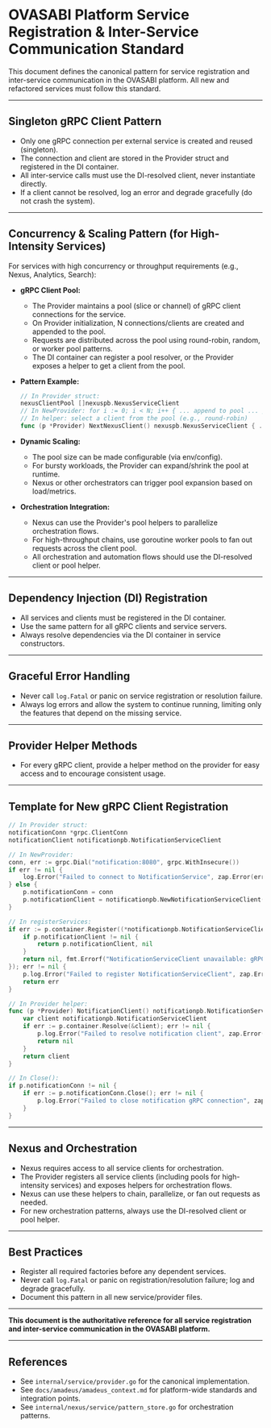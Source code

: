 # OVASABI Platform Service Registration & Inter-Service Communication Standard

This document defines the canonical pattern for service registration and inter-service communication
in the OVASABI platform. All new and refactored services must follow this standard.

---

## Singleton gRPC Client Pattern

- Only one gRPC connection per external service is created and reused (singleton).
- The connection and client are stored in the Provider struct and registered in the DI container.
- All inter-service calls must use the DI-resolved client, never instantiate directly.
- If a client cannot be resolved, log an error and degrade gracefully (do not crash the system).

---

## Concurrency & Scaling Pattern (for High-Intensity Services)

For services with high concurrency or throughput requirements (e.g., Nexus, Analytics, Search):

- **gRPC Client Pool:**

  - The Provider maintains a pool (slice or channel) of gRPC client connections for the service.
  - On Provider initialization, N connections/clients are created and appended to the pool.
  - Requests are distributed across the pool using round-robin, random, or worker pool patterns.
  - The DI container can register a pool resolver, or the Provider exposes a helper to get a client
    from the pool.

- **Pattern Example:**

  ```go
  // In Provider struct:
  nexusClientPool []nexuspb.NexusServiceClient
  // In NewProvider: for i := 0; i < N; i++ { ... append to pool ... }
  // In helper: select a client from the pool (e.g., round-robin)
  func (p *Provider) NextNexusClient() nexuspb.NexusServiceClient { ... }
  ```

- **Dynamic Scaling:**

  - The pool size can be made configurable (via env/config).
  - For bursty workloads, the Provider can expand/shrink the pool at runtime.
  - Nexus or other orchestrators can trigger pool expansion based on load/metrics.

- **Orchestration Integration:**
  - Nexus can use the Provider's pool helpers to parallelize orchestration flows.
  - For high-throughput chains, use goroutine worker pools to fan out requests across the client
    pool.
  - All orchestration and automation flows should use the DI-resolved client or pool helper.

---

## Dependency Injection (DI) Registration

- All services and clients must be registered in the DI container.
- Use the same pattern for all gRPC clients and service servers.
- Always resolve dependencies via the DI container in service constructors.

---

## Graceful Error Handling

- Never call `log.Fatal` or panic on service registration or resolution failure.
- Always log errors and allow the system to continue running, limiting only the features that depend
  on the missing service.

---

## Provider Helper Methods

- For every gRPC client, provide a helper method on the provider for easy access and to encourage
  consistent usage.

---

## Template for New gRPC Client Registration

```go
// In Provider struct:
notificationConn *grpc.ClientConn
notificationClient notificationpb.NotificationServiceClient

// In NewProvider:
conn, err := grpc.Dial("notification:8080", grpc.WithInsecure())
if err != nil {
    log.Error("Failed to connect to NotificationService", zap.Error(err))
} else {
    p.notificationConn = conn
    p.notificationClient = notificationpb.NewNotificationServiceClient(conn)
}

// In registerServices:
if err := p.container.Register((*notificationpb.NotificationServiceClient)(nil), func(_ *di.Container) (interface{}, error) {
    if p.notificationClient != nil {
        return p.notificationClient, nil
    }
    return nil, fmt.Errorf("NotificationServiceClient unavailable: gRPC connection not established")
}); err != nil {
    p.log.Error("Failed to register NotificationServiceClient", zap.Error(err))
    return err
}

// In Provider helper:
func (p *Provider) NotificationClient() notificationpb.NotificationServiceClient {
    var client notificationpb.NotificationServiceClient
    if err := p.container.Resolve(&client); err != nil {
        p.log.Error("Failed to resolve notification client", zap.Error(err))
        return nil
    }
    return client
}

// In Close():
if p.notificationConn != nil {
    if err := p.notificationConn.Close(); err != nil {
        p.log.Error("Failed to close notification gRPC connection", zap.Error(err))
    }
}
```

---

## Nexus and Orchestration

- Nexus requires access to all service clients for orchestration.
- The Provider registers all service clients (including pools for high-intensity services) and
  exposes helpers for orchestration flows.
- Nexus can use these helpers to chain, parallelize, or fan out requests as needed.
- For new orchestration patterns, always use the DI-resolved client or pool helper.

---

## Best Practices

- Register all required factories before any dependent services.
- Never call `log.Fatal` or panic on registration/resolution failure; log and degrade gracefully.
- Document this pattern in all new service/provider files.

---

**This document is the authoritative reference for all service registration and inter-service
communication in the OVASABI platform.**

---

## References

- See `internal/service/provider.go` for the canonical implementation.
- See `docs/amadeus/amadeus_context.md` for platform-wide standards and integration points.
- See `internal/nexus/service/pattern_store.go` for orchestration patterns.
